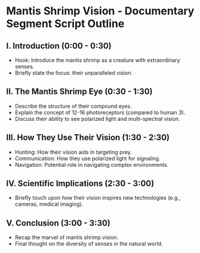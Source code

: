 # Mantis Shrimp Vision - Documentary Segment Script Outline

## I. Introduction (0:00 - 0:30)
*   Hook: Introduce the mantis shrimp as a creature with extraordinary senses.
*   Briefly state the focus: their unparalleled vision.

## II. The Mantis Shrimp Eye (0:30 - 1:30)
*   Describe the structure of their compound eyes.
*   Explain the concept of 12-16 photoreceptors (compared to human 3).
*   Discuss their ability to see polarized light and multi-spectral vision.

## III. How They Use Their Vision (1:30 - 2:30)
*   Hunting: How their vision aids in targeting prey.
*   Communication: How they use polarized light for signaling.
*   Navigation: Potential role in navigating complex environments.

## IV. Scientific Implications (2:30 - 3:00)
*   Briefly touch upon how their vision inspires new technologies (e.g., cameras, medical imaging).

## V. Conclusion (3:00 - 3:30)
*   Recap the marvel of mantis shrimp vision.
*   Final thought on the diversity of senses in the natural world.
